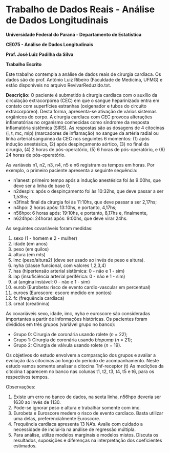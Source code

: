 # Trabalho de Dados Reais - Análise de Dados Longitudinais

**Universidade Federal do Paraná - Departamento de Estatística**

**CE075 - Análise de Dados Longitudinais**

**Prof. José Luiz Padilha da Silva**

**Trabalho Escrito**

Este trabalho contempla a análise de dados reais de cirurgia cardíaca. Os dados são do prof. Antônio Luiz Ribeiro (Faculdade de Medicina, UFMG) e estão disponíveis no arquivo RevivarReduzido.txt.

**Descrição:** O paciente é submetido à cirurgia cardíaca com o auxílio da circulação extracorpórea (CEC) em que o sangue heparinizado entra em contato com superfícies estranhas (oxigenador e tubos do circuito extracorpóreo). Desta forma, apresenta-se ativação de vários sistemas orgânicos do corpo. A cirurgia cardíaca com CEC provoca alterações inflamatórias no organismo conhecidas como síndrome da resposta inflamatória sistêmica (SIRS). As respostas são as dosagens de 4 citocinas (i, t, mc, mip) (marcadores de inflamação) no sangue da artéria radial ou linha arterial sanguínea da CEC nos seguintes 6 momentos: (1) após indução anestésica, (2) após despinçamento aórtico, (3) no final da cirurgia, (4) 2 horas de pós-operatório, (5) 6 horas de pós-operatório, e (6) 24 horas de pós-operatório.

As variáveis n1, n2, n3, n4, n5 e n6 registram os tempos em horas. Por exemplo, o primeiro paciente apresenta a seguinte sequência:

- n1anest: primeiro tempo após a indução anestésica foi às 9:00hs, que deve ser a linha de base 0;
- n2despin: após o despinçamento foi às 10:32hs, que deve passar a ser 1,53hs;
- n3final: final da cirurgia foi às 11:10hs, que deve passar a ser 2,17hs;
- n4hpo: 2 horas após: 13:10hs, e portanto, 4,17hs;
- n56hpo: 6 horas após: 19:10hs, e portanto, 8,17hs e, finalmente,
- n624hpo: 24horas após: 9:00hs, que deve virar 24hs.

As seguintes covariáveis foram medidas:

1. sexo (1 - homem e 2 - mulher)
2. idade (em anos)
3. peso (em quilos)
4. altura (em mts)
5. imc (peso/altura2) (deve ser usado ao invés de peso e altura).
6. nyha (classe funcional, com valores 1,2,3,4)
7. has (hipertensão arterial sistêmica: 0 - não e 1 - sim)
8. iap (insuficiência arterial periférica: 0 - não e 1 - sim)
9. ai (angina instável: 0 - não e 1 - sim)
10. eurob (Eurobeta: risco de evento cardio-vascular em percentual)
11. euroes (Euroscore: escore medido em pontos)
12. fc (frequência cardíaca)
13. creat (creatinina)

As covariáveis sexo, idade, imc, nyha e euroscore são consideradas importantes a partir de informações históricas. Os pacientes foram divididos em três grupos (variável grupo no banco):

- Grupo 0: Cirurgia de coronária usando rolete (*n* = 22);
- Grupo 1: Cirurgia de coronária usando *biopump* (*n* = 21);
- Grupo 2: Cirurgia de válvula usando rolete (*n* = 19).

Os objetivos do estudo envolvem a comparação dos grupos e avaliar a evolução das citocinas ao longo do período de acompanhamento. Neste estudo vamos somente analisar a citocina Tnf-receptor (t) As medições da citocina t aparecem no banco nas colunas t1, t2, t3, t4, t5 e t6, para os respectivos tempos.

Observações:

1. Existe um erro no banco de dados, na sexta linha, n56hpo deveria ser 1630 ao invés de 1130.
2. Pode-se ignorar peso e altura e trabalhar somente com imc.
3. Eurobeta e Euroscore medem o risco de evento cardíaco. Basta utilizar uma delas, preferencialmente Euroscore.
4. Frequência cardíaca apresenta 13 NA’s. Avalie com cuidado a necessidade de incluí-la na análise de regressão múltipla.
5. Para análise, utilize modelos marginais e modelos mistos. Discuta os resultados, suposições e diferenças na interpretação dos coeficientes estimados.



